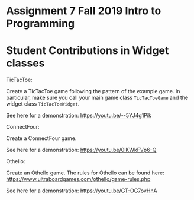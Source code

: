 # Assignment 7 Fall 2019 Intro to Programming
# Student Contributions in Widget classes

TicTacToe:

Create a TicTacToe game following the pattern of the example game. In particular, make sure you call your main game class `TicTacToeGame`
and the widget class `TicTacToeWidget`. 

See here for a demonstration: https://youtu.be/--5YJ4g1Pik

ConnectFour:

Create a ConnectFour game. 

See here for a demonstration: https://youtu.be/0lKWkFVp6-Q

Othello:

Create an Othello game. The rules for Othello can be found here: https://www.ultraboardgames.com/othello/game-rules.php

See here for a demonstration: https://youtu.be/GT-OG7ovHnA

